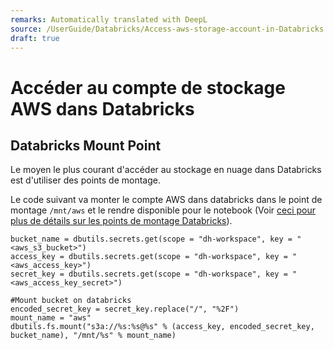 ```yaml
---
remarks: Automatically translated with DeepL
source: /UserGuide/Databricks/Access-aws-storage-account-in-Databricks.md
draft: true
---
```


# Accéder au compte de stockage AWS dans Databricks

## Databricks Mount Point

Le moyen le plus courant d'accéder au stockage en nuage dans Databricks est d'utiliser des points de montage.

Le code suivant va monter le compte AWS dans databricks dans le point de montage `/mnt/aws` et le rendre disponible pour le notebook (Voir [ceci pour plus de détails sur les points de montage Databricks](https://docs.databricks.com/en/dbfs/mounts.html)).
```
bucket_name = dbutils.secrets.get(scope = "dh-workspace", key = "<aws_s3_bucket>")
access_key = dbutils.secrets.get(scope = "dh-workspace", key = "<aws_access_key>")
secret_key = dbutils.secrets.get(scope = "dh-workspace", key = "<aws_access_key_secret>")

#Mount bucket on databricks
encoded_secret_key = secret_key.replace("/", "%2F")
mount_name = "aws"
dbutils.fs.mount("s3a://%s:%s@%s" % (access_key, encoded_secret_key, bucket_name), "/mnt/%s" % mount_name)
```
